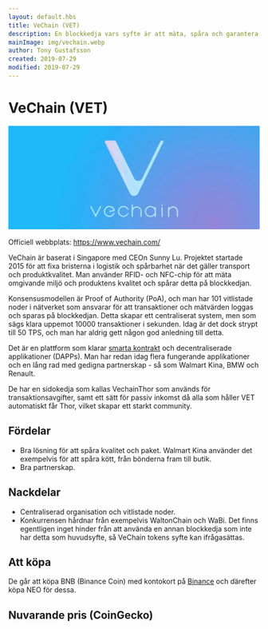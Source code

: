 ```yaml
---
layout: default.hbs
title: VeChain (VET)
description: En blockkedja vars syfte är att mäta, spåra och garantera produkters kvalitet. Med bra partnerskap i ryggen och stöd för smarta kontrakt och decentraliserade applikationer.
mainImage: img/vechain.webp
author: Tony Gustafsson
created: 2019-07-29
modified: 2019-07-29
---
```


# VeChain (VET)

![VeChain](../img/vechain.webp 'VeChain')

Officiell webbplats: https://www.vechain.com/

VeChain är baserat i Singapore med CEOn Sunny Lu. Projektet startade 2015 för att fixa bristerna i logistik och spårbarhet när det gäller transport och produktkvalitet. Man använder RFID- och NFC-chip för att mäta omgivande miljö och produktens kvalitet och spårar detta på blockkedjan.

Konsensusmodellen är Proof of Authority (PoA), och man har 101 vitlistade noder i nätverket som ansvarar för att transaktioner och mätvärden loggas och sparas på blockkedjan. Detta skapar ett centraliserat system, men som sägs klara uppemot 10000 transaktioner i sekunden. Idag är det dock strypt till 50 TPS, och man har aldrig gett någon god anledning till detta.

Det är en plattform som klarar [smarta kontrakt](/tekniker/smarta-kontrakt.html) och decentraliserade applikationer (DAPPs). Man har redan idag flera fungerande applikationer och en lång rad med gedigna partnerskap - så som Walmart Kina, BMW och Renault.

De har en sidokedja som kallas VechainThor som används för transaktionsavgifter, samt ett sätt för passiv inkomst då alla som håller VET automatiskt får Thor, vilket skapar ett starkt community.

## Fördelar

-   Bra lösning för att spåra kvalitet och paket. Walmart Kina använder det exempelvis för att spåra kött, från bönderna fram till butik.
-   Bra partnerskap.

## Nackdelar

-   Centraliserad organisation och vitlistade noder.
-   Konkurrensen hårdnar från exempelvis WaltonChain och WaBi. Det finns egentligen inget hinder från att använda en annan blockkedja som inte har detta som huvudsyfte, så VeChain tokens syfte kan ifrågasättas.

## Att köpa

De går att köpa BNB (Binance Coin) med kontokort på [Binance](https://www.binance.com) och därefter köpa NEO för dessa.

## Nuvarande pris (CoinGecko)

<script src="https://widgets.coingecko.com/coingecko-coin-ticker-widget.js"></script>

<coingecko-coin-ticker-widget currency="sek" coin-id="vechain" locale="en"></coingecko-coin-ticker-widget>

